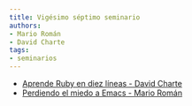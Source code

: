 ```yaml
---
title: Vigésimo séptimo seminario
authors:
- Mario Román
- David Charte
tags:
- seminarios
---
```

  * [Aprende Ruby en diez líneas - David Charte](https://github.com/libreim/oneline)
  * [Perdiendo el miedo a Emacs - Mario Román](https://m42.github.io/talks/emacs.html)
